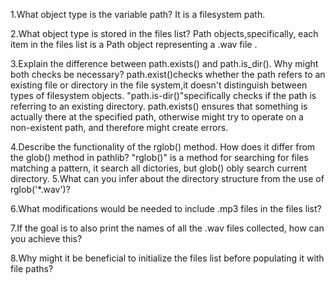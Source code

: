 1.What object type is the variable path?
It is a filesystem path.

2.What object type is stored in the files list?
Path objects,specifically, each item in the files list is a Path object representing a .wav file .

3.Explain the difference between path.exists() and path.is_dir(). Why might both checks be necessary?
path.exist()checks whether the path refers to an existing file or directory in the file system,it doesn't distinguish between types of filesystem objects. 
"path.is-dir()"specifically checks if the path is referring to an existing directory. path.exists() ensures that something is actually there at the specified path, otherwise might try to operate on a non-existent path, and therefore might create errors.

4.Describe the functionality of the rglob() method. How does it differ from the glob() method in pathlib?
"rglob()" is a method for searching for files matching a pattern, it search all dictories, but glob() obly search current directory.
5.What can you infer about the directory structure from the use of rglob('*.wav')?

6.What modifications would be needed to include .mp3 files in the files list?

7.If the goal is to also print the names of all the .wav files collected, how can you achieve this?

8.Why might it be beneficial to initialize the files list before populating it with file paths?